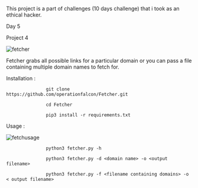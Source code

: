 This project is a part of challenges (10 days challenge) that i took as an ethical hacker.

Day 5

Project 4

![fetcher](https://user-images.githubusercontent.com/83413793/116839451-1489ad80-abf0-11eb-9641-84baf54d86f9.png)

Fetcher grabs all possible links for a particular domain or you can pass a file containing multiple domain names to fetch for. 

Installation :

                   git clone https://github.com/operationfalcon/Fetcher.git
                   
                   cd Fetcher
                   
                   pip3 install -r requirements.txt
                   
Usage : 

![fetchusage](https://user-images.githubusercontent.com/83413793/116839702-f2445f80-abf0-11eb-9b31-001a68cc2ff5.png)

                   python3 fetcher.py -h 
                   
                   python3 fetcher.py -d <domain name> -o <output filename>
                   
                   python3 fetcher.py -f <filename containing domains> -o < output filename>


